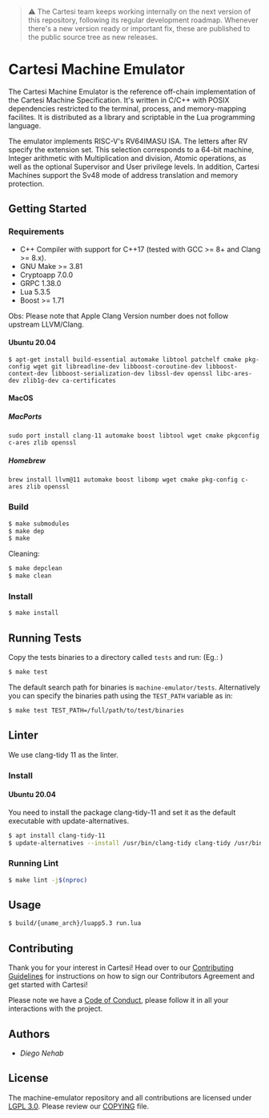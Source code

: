 > :warning: The Cartesi team keeps working internally on the next version of this repository, following its regular development roadmap. Whenever there's a new version ready or important fix, these are published to the public source tree as new releases.

# Cartesi Machine Emulator

The Cartesi Machine Emulator is the reference off-chain implementation of the Cartesi Machine Specification. It's written in C/C++ with POSIX dependencies restricted to the terminal, process, and memory-mapping facilites. It is distributed as a library and scriptable in the Lua programming language.

The emulator implements RISC-V's RV64IMASU ISA. The letters after RV specify the extension set. This selection corresponds to a 64-bit machine, Integer arithmetic with Multiplication and division, Atomic operations, as well as the optional Supervisor and User privilege levels. In addition, Cartesi Machines support the Sv48 mode of address translation and memory protection.

## Getting Started

### Requirements

- C++ Compiler with support for C++17 (tested with GCC >= 8+ and Clang >= 8.x).
- GNU Make >= 3.81
- Cryptoapp 7.0.0
- GRPC 1.38.0
- Lua 5.3.5
- Boost >= 1.71

Obs: Please note that Apple Clang Version number does not follow upstream LLVM/Clang.

#### Ubuntu 20.04

```
$ apt-get install build-essential automake libtool patchelf cmake pkg-config wget git libreadline-dev libboost-coroutine-dev libboost-context-dev libboost-serialization-dev libssl-dev openssl libc-ares-dev zlib1g-dev ca-certificates
```
#### MacOS

##### MacPorts
```
sudo port install clang-11 automake boost libtool wget cmake pkgconfig c-ares zlib openssl
```

##### Homebrew
```
brew install llvm@11 automake boost libomp wget cmake pkg-config c-ares zlib openssl
```

### Build

```bash
$ make submodules
$ make dep
$ make
```

Cleaning:

```bash
$ make depclean
$ make clean
```

### Install

```bash
$ make install
```

## Running Tests

Copy the tests binaries to a directory called `tests` and run: (Eg.: )

```bash
$ make test
```

The default search path for binaries is `machine-emulator/tests`. Alternatively you can specify the binaries path using the `TEST_PATH` variable as in:

```bash
$ make test TEST_PATH=/full/path/to/test/binaries
```

## Linter

We use clang-tidy 11 as the linter.

### Install

#### Ubuntu 20.04

You need to install the package clang-tidy-11 and set it as the default executable with update-alternatives.

```bash
$ apt install clang-tidy-11
$ update-alternatives --install /usr/bin/clang-tidy clang-tidy /usr/bin/clang-tidy-11 20
```

### Running Lint

```bash
$ make lint -j$(nproc)
```

## Usage

```bash
$ build/{uname_arch}/luapp5.3 run.lua
```

## Contributing

Thank you for your interest in Cartesi! Head over to our [Contributing Guidelines](CONTRIBUTING.md) for instructions on how to sign our Contributors Agreement and get started with
Cartesi!

Please note we have a [Code of Conduct](CODE_OF_CONDUCT.md), please follow it in all your interactions with the project.

## Authors

* *Diego Nehab*

## License

The machine-emulator repository and all contributions are licensed under
[LGPL 3.0](https://www.gnu.org/licenses/lgpl-3.0.html). Please review our [COPYING](COPYING) file.

